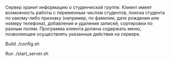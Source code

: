Сервер хранит информацию о студенческой группе. Клиент имеет возможность работы с переменным числом студентов, поиска студента по какому-либо признаку (например, по фамилии, дате рождения или номеру телефона), добавления и удаления записей, сортировки по разным полям. Программа клиента должна содержать меню, позволяющее осуществлять указанные действия на сервере. 


<h> Build </h>
./config.sh

<h> Run </h>
./start_server.sh
